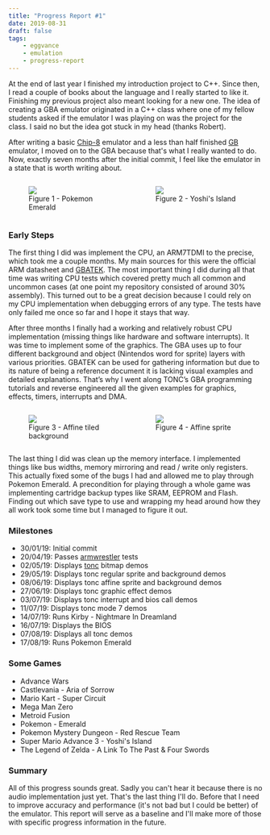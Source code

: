 ```yaml
---
title: "Progress Report #1"
date: 2019-08-31
draft: false
tags:
    - eggvance
    - emulation
    - progress-report
---
```

At the end of last year I finished my introduction project to C++. Since then, I read a couple of books about the language and I really started to like it. Finishing my previous project also meant looking for a new one. The idea of creating a GBA emulator originated in a C++ class where one of my fellow students asked if the emulator I was playing on was the project for the class. I said no but the idea got stuck in my head (thanks Robert). 

After writing a basic [Chip-8](https://github.com/jsmolka/sandbox-cpp/tree/master/chip8) emulator and a less than half finished [GB](https://github.com/jsmolka/egg-gb) emulator, I moved on to the GBA because that's what I really wanted to do. Now, exactly seven months after the initial commit, I feel like the emulator in a state that is worth writing about.

<div style="display: flex; justify-content: space-evenly">
    <figure style="width: 45%">
        <img src="/img/pokemon_emerald.png">
        <figcaption>Figure 1 - Pokemon Emerald</figcaption>
    </figure>
    <figure style="width: 45%">
        <img src="/img/yoshis_island.png">
        <figcaption>Figure 2 - Yoshi's Island</figcaption>
    </figure>
</div>

### Early Steps

The first thing I did was implement the CPU, an ARM7TDMI to the precise, which took me a couple months. My main sources for this were the official ARM datasheet and [GBATEK](https://problemkaputt.de/gbatek.htm). The most important thing I did during all that time was writing CPU tests which covered pretty much all common and uncommon cases (at one point my repository consisted of around 30% assembly). This turned out to be a great decision because I could rely on my CPU implementation when debugging errors of any type. The tests have only failed me once so far and I hope it stays that way.

After three months I finally had a working and relatively robust CPU implementation (missing things like hardware and software interrupts). It was time to implement some of the graphics. The GBA uses up to four different background and object (Nintendos word for sprite) layers with various priorities. GBATEK can be used for gathering information but due to its nature of being a reference document it is lacking visual examples and detailed explanations. That’s why I went along TONC’s GBA programming tutorials and reverse engineered all the given examples for graphics, effects, timers, interrupts and DMA.

<div style="display: flex; justify-content: space-evenly">
    <figure style="width: 45%">
        <img src="/img/tonc_sbb_aff.png">
        <figcaption>Figure 3 - Affine tiled background</figcaption>
    </figure>
    <figure style="width: 45%">
        <img src="/img/tonc_obj_aff.png">
        <figcaption>Figure 4 - Affine sprite</figcaption>
    </figure>
</div>

The last thing I did was clean up the memory interface. I implemented things like bus widths, memory mirroring and read / write only registers. This actually fixed some of the bugs I had and allowed me to play through Pokemon Emerald. A precondition for playing through a whole game was implementing cartridge backup types like SRAM, EEPROM and Flash. Finding out which save type to use and wrapping my head around how they all work took some time but I managed to figure it out.


### Milestones

- 30/01/19: Initial commit
- 20/04/19: Passes [armwrestler](https://github.com/Emu-Docs/Emu-Docs/tree/master/Game%20Boy%20Advance/test_roms/arm_wrestler) tests
- 02/05/19: Displays [tonc](https://www.coranac.com/tonc/text/) bitmap demos
- 29/05/19: Displays tonc regular sprite and background demos
- 08/06/19: Displays tonc affine sprite and background demos
- 27/06/19: Displays tonc graphic effect demos
- 03/07/19: Displays tonc interrupt and bios call demos
- 11/07/19: Displays tonc mode 7 demos
- 14/07/19: Runs Kirby - Nightmare In Dreamland
- 16/07/19: Displays the BIOS
- 07/08/19: Displays all tonc demos
- 17/08/19: Runs Pokemon Emerald

### Some Games

- Advance Wars
- Castlevania - Aria of Sorrow
- Mario Kart - Super Circuit
- Mega Man Zero
- Metroid Fusion
- Pokemon - Emerald
- Pokemon Mystery Dungeon - Red Rescue Team
- Super Mario Advance 3 - Yoshi's Island
- The Legend of Zelda - A Link To The Past & Four Swords

### Summary

All of this progress sounds great. Sadly you can't hear it because there is no audio implementation just yet. That's the last thing I'll do. Before that I need to improve accuracy and performance (it's not bad but I could be better) of the emulator. This report will serve as a baseline and I'll make more of those with specific progress information in the future.
